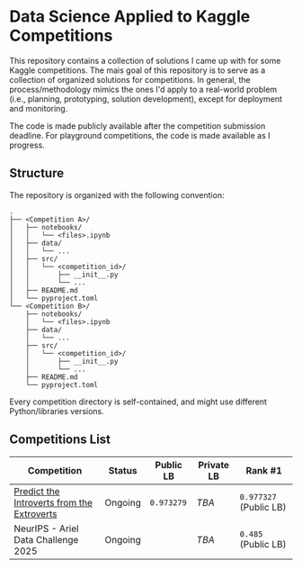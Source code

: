 # Data Science Applied to Kaggle Competitions

This repository contains a collection of solutions I came up with for some Kaggle competitions. The mais goal of this repository is to serve as a collection of organized solutions for competitions. In general, the process/methodology mimics the ones I'd apply to a real-world problem (i.e., planning, prototyping, solution development), except for deployment and monitoring. 

The code is made publicly available after the competition submission deadline. For playground competitions, the code is made available as I progress.

## Structure

The repository is organized with the following convention:

```
.
├── <Competition A>/
│   ├── notebooks/
│   │   └── <files>.ipynb
│   ├── data/
│   │   └── ...
│   ├── src/
│   │   └── <competition_id>/
│   │       ├── __init__.py
│   │       └── ...
│   ├── README.md
│   └── pyproject.toml
└── <Competition B>/
    ├── notebooks/
    │   └── <files>.ipynb
    ├── data/
    │   └── ...
    ├── src/
    │   └── <competition_id>/
    │       ├── __init__.py
    │       └── ...
    ├── README.md
    └── pyproject.toml
```

Every competition directory is self-contained, and might use different Python/libraries versions.

## Competitions List

| Competition | Status | Public LB | Private LB | Rank #1 |
| --- | --- | --- | --- | --- |
| [Predict the Introverts from the Extroverts](./Predict%20the%20Introverts%20from%20the%20Extroverts) | Ongoing | `0.973279` | _TBA_ | `0.977327` (Public LB) |
| NeurIPS - Ariel Data Challenge 2025 | Ongoing | | _TBA_ | `0.485` (Public LB) |
